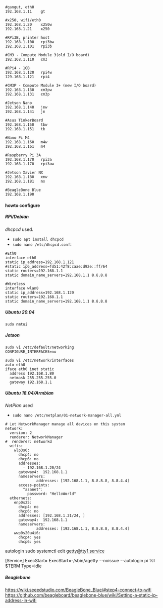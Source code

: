 ```
#gangut, eth0
192.168.1.11    gt

#x250, wifi/eth0
192.168.1.20    x250w
192.168.1.21    x250

#RPi3B, printer host
192.168.1.100   rpi3bw
192.168.1.101   rpi3b

#CM3 - Compute Module 3(old I/O board)
192.168.1.110  	cm3

#RPi4 - 1GB
192.168.1.120 	rpi4w
129.168.1.121	rpi4

#CM3P - Compute Module 3+ (new I/O board)
192.168.1.130  	cm3pw
192.168.1.131  	cm3p

#Jetson Nano
192.168.1.140	jnw
192.168.1.141	jn

#Asus TinkerBoard
192.168.1.150	tbw
192.168.1.151	tb

#Nano Pi M4
192.168.1.160	m4w
192.168.1.161	m4

#Raspberry Pi 3A
192.168.1.170   rpi3a
192.168.1.170   rpi3aw

#Jetson Xavier NX
192.168.1.180   xnw
192.168.1.181   nx

#BeagleBone Blue
192.168.1.190
```

#### howto configure

##### RPi/Debian

*dhcpcd* used.
	
- `sudo apt install dhcpcd`
- `sudo nano /etc/dhcpcd.conf`:

```
#Eth0
interface eth0
static ip_address=192.168.1.121
#static ip6_address=fd51:42f8:caae:d92e::ff/64
static routers=192.168.1.1
static domain_name_servers=192.168.1.1 8.8.8.8

#Wireless
interface wlan0
static ip_address=192.168.1.120
static routers=192.168.1.1
static domain_name_servers=192.168.1.1 8.8.8.8
```

##### Ubuntu 20.04

`sudo nmtui`

##### Jetson
```
sudo vi /etc/default/networking
CONFIGURE_INTERFACES=no
```
```
sudo vi /etc/network/interfaces
auto eth0
iface eth0 inet static
  address 192.168.1.80
  netmask 255.255.255.0
  gateway 192.168.1.1
```

##### Ubuntu 18.04/Armbian

*NetPlan* used
 
 
- `sudo nano /etc/netplan/01-network-manager-all.yml`

```
# Let NetworkManager manage all devices on this system
network:
  version: 2
  renderer: NetworkManager
#  renderer: networkd
  wifis:
    wlp3s0:
      dhcp4: no
      dhcp6: no
      addresses:
        - 192.168.1.20/24
      gateway4:  192.168.1.1
      nameservers:
              addresses: [192.168.1.1, 8.8.8.8, 8.8.4.4]
      access-points:
        "azanet":
          password: "HelloWorld"
  ethernets:
    enp0s25:
      dhcp4: no
      dhcp6: no
      addresses: [192.168.1.21/24, ]
      gateway4:  192.168.1.1
      nameservers:
              addresses: [192.168.1.1, 8.8.8.8, 8.8.4.4]
    wwp0s20u4i6:
      dhcp4: yes
      dhcp6: yes
```

autologin
sudo systemctl edit getty@tty1.service

[Service]
ExecStart=
ExecStart=-/sbin/agetty --noissue --autologin pi %I $TERM
Type=idle

##### Beaglebone
https://wiki.seeedstudio.com/BeagleBone_Blue/#step4-connect-to-wifi
https://github.com/beagleboard/beaglebone-blue/wiki/Setting-a-static-ip-address-in-wifi
